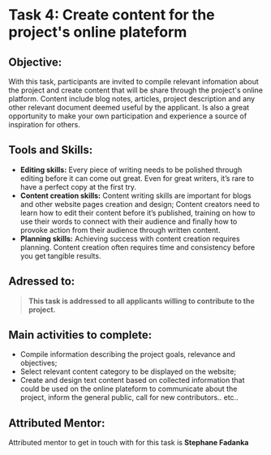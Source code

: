 # Task 4: Create content for the project's online plateform

## Objective: 
With this task, participants are invited to compile relevant infomation about the project and create content that will be share through the project's online platform. 
Content include blog notes, articles, project description and any other relevant document deemed useful by the applicant. 
Is also a great opportunity to make your own participation and experience a source of inspiration for others. 

## Tools and Skills: 
- **Editing skills:** Every piece of writing needs to be polished through editing before it can come out great. Even for great writers, it’s rare to have a perfect copy at the first try.
- **Content creation skills:** Content writing skills are important for blogs and other website pages creation and design; Content creators need to learn how to edit their content before it’s published, training on how to use their words to connect with their audience and finally how to provoke action from their audience through written content.
- **Planning skills:** Achieving success with content creation requires planning. Content creation often requires time and consistency before you get tangible results.


## Adressed to:
>**This task is addressed to all applicants willing to contribute to the project.**


## Main activities to complete: 
- Compile information describing the project goals, relevance and objectives;
- Select relevant content category to be displayed on the website;
- Create and design text content based on collected information that could be used on the online plateform to communicate about the project, inform the general public, call for new contributors.. etc.. 


## Attributed Mentor:
Attributed mentor to get in touch with for this task is **Stephane Fadanka**
